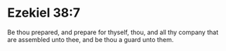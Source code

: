 # Ezekiel 38:7

Be thou prepared, and prepare for thyself, thou, and all thy company that are assembled unto thee, and be thou a guard unto them.